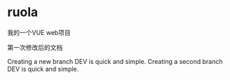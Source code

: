 # ruola
我的一个VUE web项目

第一次修改后的文档


Creating a new branch DEV is quick and simple.
Creating a second branch DEV is quick and simple.